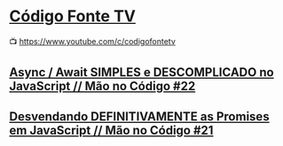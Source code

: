 # [Código Fonte TV](https://www.codigofonte.com.br/)

:tv: https://www.youtube.com/c/codigofontetv  

## [Async / Await SIMPLES e DESCOMPLICADO no JavaScript // Mão no Código #22](https://github.com/marcelosperalta/study_javascript/tree/master/youtube_codigo_fonte_tv/20191003)

## [Desvendando DEFINITIVAMENTE as Promises em JavaScript // Mão no Código #21](https://github.com/marcelosperalta/study_javascript/tree/master/youtube_codigo_fonte_tv/20191119)